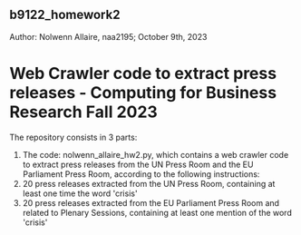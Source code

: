 ## b9122_homework2
Author: Nolwenn Allaire, naa2195;
October 9th, 2023

# Web Crawler code to extract press releases - Computing for Business Research Fall 2023

The repository consists in 3 parts: 
  1. The code: nolwenn_allaire_hw2.py, which contains a web crawler code to extract press releases from the UN Press Room and the EU Parliament Press Room, according to the following instructions:
  2. 20 press releases extracted from the UN Press Room, containing at least one time the word 'crisis'
  3. 20 press releases extracted from the EU Parliament Press Room and related to Plenary Sessions, containing at least one mention of the word 'crisis'

